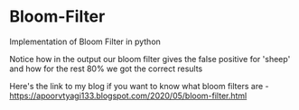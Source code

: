 # Bloom-Filter
Implementation of Bloom Filter in python

Notice how in the output our bloom filter gives the false positive for 'sheep' and how for the rest 80% we got the correct results

Here's the link to my blog if you want to know what bloom filters are - https://apoorvtyagi133.blogspot.com/2020/05/bloom-filter.html

